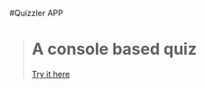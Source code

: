 #Quizzler APP

> # A console based quiz 
> [Try  it here ](https://replit.com/@sarrajva/quizzler?embed=1&output=1)
